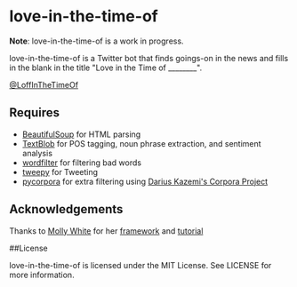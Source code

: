 love-in-the-time-of
===================

**Note**: love-in-the-time-of is a work in progress.

love-in-the-time-of is a Twitter bot that finds goings-on in the news and fills in the blank in the title "Love in the Time of ________".

[@LoffInTheTimeOf](https://twitter.com/LoffInTheTimeOf)

## Requires ##
* [BeautifulSoup](http://www.crummy.com/software/BeautifulSoup/) for HTML parsing
* [TextBlob](http://textblob.readthedocs.io/en/dev/index.html) for POS tagging, noun phrase extraction, and sentiment analysis
* [wordfilter](https://github.com/dariusk/wordfilter) for filtering bad words 
* [tweepy](https://github.com/tweepy/tweepy) for Tweeting
* [pycorpora](https://github.com/aparrish/pycorpora) for extra filtering using [Darius Kazemi's Corpora Project](https://github.com/dariusk/corpora)

## Acknowledgements
Thanks to [Molly White](https://github.com/molly) for her [framework](https://github.com/molly/twitterbot_framework) and [tutorial](http://blog.mollywhite.net/twitter-bots-pt2/)

##License

love-in-the-time-of is licensed under the MIT License. See LICENSE for more information.